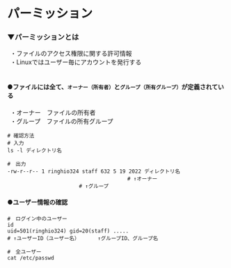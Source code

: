 # パーミッション

### ▼パーミッションとは<br>
&ensp;・ファイルのアクセス権限に関する許可情報<br>
&ensp;・Linuxではユーザー毎にアカウントを発行する<br>
<br>

#### ●ファイルには全て、`オーナー（所有者）`と`グループ（所有グループ）`が定義されている
&ensp;・オーナー&ensp;&ensp;ファイルの所有者<br>
&ensp;・グループ&ensp;&ensp;ファイルの所有グループ<br>
```shell
# 確認方法
# 入力
ls -l ディレクトリ名

#　出力
-rw-r--r-- 1 ringhio324 staff 632 5 19 2022 ディレクトリ名
　　　　　　　　　　　　　　　　　　　　　  　# ↑オーナー
                       # ↑グループ          
```

#### ●ユーザー情報の確認
```
#　ログイン中のユーザー
id
uid=501(ringhio324) gid=20(staff) .....
# ↑ユーザーID（ユーザー名）　　　　↑グループID、グループ名

#　全ユーザー
cat /etc/passwd
```
